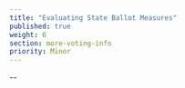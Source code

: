```yaml
---
title: "Evaluating State Ballot Measures"
published: true
weight: 6
section: more-voting-info
priority: Minor
---
```

--